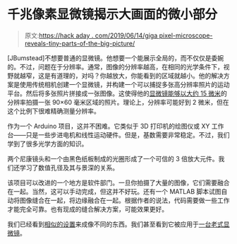 # 千兆像素显微镜揭示大画面的微小部分

> 原文:[https://hack aday . com/2019/06/14/giga pixel-microscope-reveals-tiny-parts-of-the-big-picture/](https://hackaday.com/2019/06/14/gigapixel-microscope-reveals-tiny-parts-of-the-big-picture/)

[JBumstead]不想要普通的显微镜。他想要一个能展示全局的，而不仅仅是委婉的。不过，问题在于分辨率。通常，图像的分辨率越高，在相同的光学条件下，视野就越窄，这是有道理的，对吗？你越放大，你能看到的区域就越小。他的解决方案是使用传统相机创建一个显微镜，并构建一个可以捕捉多张高分辨率照片的运动平台。然后将多张照片拼接成一张图像。这使得他的[显微镜能够以大约 15 微米](https://www.instructables.com/id/Desktop-Gigapixel-Microscope/)的分辨率拍摄一张 90×60 毫米区域的照片。理论上，分辨率可能好到 2 微米，但在这个比例下很难精确测量分辨率。

作为一个 Arduino 项目，这并不困难。它类似于 3D 打印机的绘图仪或 XY 工作台——只是一些步进电机和线性运动硬件。但是，基数需要非常稳定。不过，我们学到了很多光学方面的知识。

两个尼康镜头和一个由黑色纸板制成的光圈形成了一个可信的 3 倍放大元件。我们还学习了数值孔径及其与景深的关系。

该项目可以改进的一个地方是软件部门。一旦你拍摄了大量的图像，它们需要融合在一起。当然，这可以手动完成，但这并不好玩。还有一个 MATLAB 脚本试图自动将图像缝合在一起，将边缘融合在一起。根据作者的说法，代码需要做一些工作才能完全可靠。也有现成的缝合解决方案，可能效果更好。

我们已经看到[相似的设置](https://hackaday.com/2013/09/01/scratch-built-gigapixel-scanner/)来成像不同的东西。我们甚至看到它被应用于[一台老式显微镜](https://hackaday.com/2016/06/29/automating-a-microscope-for-cnc-micrographs/)。